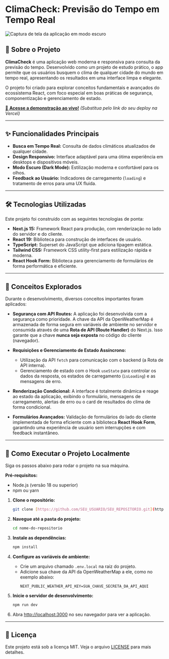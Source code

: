 # ClimaCheck: Previsão do Tempo em Tempo Real

![Captura de tela da aplicação em modo escuro]("./public/print.png")

## 📖 Sobre o Projeto

**ClimaCheck** é uma aplicação web moderna e responsiva para consulta da previsão do tempo. Desenvolvido como um projeto de estudo prático, o app permite que os usuários busquem o clima de qualquer cidade do mundo em tempo real, apresentando os resultados em uma interface limpa e elegante.

O projeto foi criado para explorar conceitos fundamentais e avançados do ecossistema React, com foco especial em boas práticas de segurança, componentização e gerenciamento de estado.

[🔗 **Acesse a demonstração ao vivo!**](https://SEU_LINK_AQUI.vercel.app/) _(Substitua pelo link do seu deploy na Vercel)_

---

## ✨ Funcionalidades Principais

-   **Busca em Tempo Real:** Consulta de dados climáticos atualizados de qualquer cidade.
-   **Design Responsivo:** Interface adaptável para uma ótima experiência em desktops e dispositivos móveis.
-   **Modo Escuro (Dark Mode):** Estilização moderna e confortável para os olhos.
-   **Feedback ao Usuário:** Indicadores de carregamento (`loading`) e tratamento de erros para uma UX fluida.

---

## 🛠️ Tecnologias Utilizadas

Este projeto foi construído com as seguintes tecnologias de ponta:

-   **Next.js 15:** Framework React para produção, com renderização no lado do servidor e do cliente.
-   **React 19:** Biblioteca para construção de interfaces de usuário.
-   **TypeScript:** Superset do JavaScript que adiciona tipagem estática.
-   **Tailwind CSS:** Framework CSS utility-first para estilização rápida e moderna.
-   **React Hook Form:** Biblioteca para gerenciamento de formulários de forma performática e eficiente.

---

## 🧠 Conceitos Explorados

Durante o desenvolvimento, diversos conceitos importantes foram aplicados:

-   **Segurança com API Routes:** A aplicação foi desenvolvida com a segurança como prioridade. A chave da API da OpenWeatherMap é armazenada de forma segura em variáveis de ambiente no servidor e consumida através de uma **Rota de API (Route Handler)** do Next.js. Isso garante que a chave **nunca seja exposta** no código do cliente (navegador).

-   **Requisições e Gerenciamento de Estado Assíncrono:**

    -   Utilização da API `fetch` para comunicação com o backend (a Rota de API interna).
    -   Gerenciamento de estado com o Hook `useState` para controlar os dados da resposta, os estados de carregamento (`isLoading`) e as mensagens de erro.

-   **Renderização Condicional:** A interface é totalmente dinâmica e reage ao estado da aplicação, exibindo o formulário, mensagens de carregamento, alertas de erro ou o card de resultados do clima de forma condicional.

-   **Formulários Avançados:** Validação de formulários do lado do cliente implementada de forma eficiente com a biblioteca **React Hook Form**, garantindo uma experiência de usuário sem interrupções e com feedback instantâneo.

---

## 🚀 Como Executar o Projeto Localmente

Siga os passos abaixo para rodar o projeto na sua máquina.

**Pré-requisitos:**

-   Node.js (versão 18 ou superior)
-   npm ou yarn

1.  **Clone o repositório:**

    ```bash
    git clone [https://github.com/SEU_USUARIO/SEU_REPOSITORIO.git](https://github.com/SEU_USUARIO/SEU_REPOSITORIO.git)
    ```

2.  **Navegue até a pasta do projeto:**

    ```bash
    cd nome-do-repositorio
    ```

3.  **Instale as dependências:**

    ```bash
    npm install
    ```

4.  **Configure as variáveis de ambiente:**

    -   Crie um arquivo chamado `.env.local` na raiz do projeto.
    -   Adicione sua chave da API da OpenWeatherMap a ele, como no exemplo abaixo:
        ```
        NEXT_PUBLIC_WEATHER_API_KEY=SUA_CHAVE_SECRETA_DA_API_AQUI
        ```

5.  **Inicie o servidor de desenvolvimento:**

    ```bash
    npm run dev
    ```

6.  Abra [http://localhost:3000](http://localhost:3000) no seu navegador para ver a aplicação.

---

## 📄 Licença

Este projeto está sob a licença MIT. Veja o arquivo [LICENSE](LICENSE) para mais detalhes.

